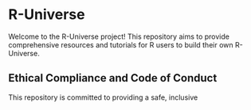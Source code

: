 # R-Universe

Welcome to the R-Universe project!
This repository aims to provide comprehensive resources and tutorials for R users to build their own R-Universe.

## Ethical Compliance and Code of Conduct

This repository is committed to providing a safe, inclusive